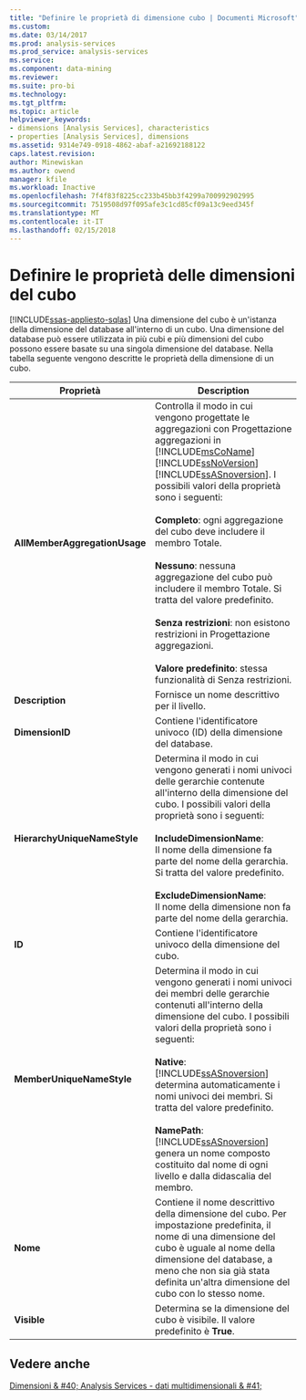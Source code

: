 ```yaml
---
title: "Definire le proprietà di dimensione cubo | Documenti Microsoft"
ms.custom: 
ms.date: 03/14/2017
ms.prod: analysis-services
ms.prod_service: analysis-services
ms.service: 
ms.component: data-mining
ms.reviewer: 
ms.suite: pro-bi
ms.technology: 
ms.tgt_pltfrm: 
ms.topic: article
helpviewer_keywords:
- dimensions [Analysis Services], characteristics
- properties [Analysis Services], dimensions
ms.assetid: 9314e749-0918-4862-abaf-a21692188122
caps.latest.revision: 
author: Minewiskan
ms.author: owend
manager: kfile
ms.workload: Inactive
ms.openlocfilehash: 7f4f83f8225cc233b45bb3f4299a700992902995
ms.sourcegitcommit: 7519508d97f095afe3c1cd85cf09a13c9eed345f
ms.translationtype: MT
ms.contentlocale: it-IT
ms.lasthandoff: 02/15/2018
---
```

# <a name="define-cube-dimension-properties"></a>Definire le proprietà delle dimensioni del cubo
[!INCLUDE[ssas-appliesto-sqlas](../../includes/ssas-appliesto-sqlas.md)]
Una dimensione del cubo è un'istanza della dimensione del database all'interno di un cubo. Una dimensione del database può essere utilizzata in più cubi e più dimensioni del cubo possono essere basate su una singola dimensione del database. Nella tabella seguente vengono descritte le proprietà della dimensione di un cubo.  
  
|Proprietà|Description|  
|--------------|-----------------|  
|**AllMemberAggregationUsage**|Controlla il modo in cui vengono progettate le aggregazioni con Progettazione aggregazioni in [!INCLUDE[msCoName](../../includes/msconame-md.md)] [!INCLUDE[ssNoVersion](../../includes/ssnoversion-md.md)] [!INCLUDE[ssASnoversion](../../includes/ssasnoversion-md.md)]. I possibili valori della proprietà sono i seguenti:<br /><br /> **Completo**: ogni aggregazione del cubo deve includere il membro Totale.<br /><br /> **Nessuno**: nessuna aggregazione del cubo può includere il membro Totale. Si tratta del valore predefinito.<br /><br /> **Senza restrizioni**: non esistono restrizioni in Progettazione aggregazioni.<br /><br /> **Valore predefinito**: stessa funzionalità di Senza restrizioni.|  
|**Description**|Fornisce un nome descrittivo per il livello.|  
|**DimensionID**|Contiene l'identificatore univoco (ID) della dimensione del database.|  
|**HierarchyUniqueNameStyle**|Determina il modo in cui vengono generati i nomi univoci delle gerarchie contenute all'interno della dimensione del cubo. I possibili valori della proprietà sono i seguenti:<br /><br /> **IncludeDimensionName**:<br />                    Il nome della dimensione fa parte del nome della gerarchia. Si tratta del valore predefinito.<br /><br /> **ExcludeDimensionName**:<br />                    Il nome della dimensione non fa parte del nome della gerarchia.|  
|**ID**|Contiene l'identificatore univoco della dimensione del cubo.|  
|**MemberUniqueNameStyle**|Determina il modo in cui vengono generati i nomi univoci dei membri delle gerarchie contenuti all'interno della dimensione del cubo. I possibili valori della proprietà sono i seguenti:<br /><br /> **Native**:<br />                      [!INCLUDE[ssASnoversion](../../includes/ssasnoversion-md.md)] determina automaticamente i nomi univoci dei membri. Si tratta del valore predefinito.<br /><br /> **NamePath**: [!INCLUDE[ssASnoversion](../../includes/ssasnoversion-md.md)] genera un nome composto costituito dal nome di ogni livello e dalla didascalia del membro.|  
|**Nome**|Contiene il nome descrittivo della dimensione del cubo. Per impostazione predefinita, il nome di una dimensione del cubo è uguale al nome della dimensione del database, a meno che non sia già stata definita un'altra dimensione del cubo con lo stesso nome.|  
|**Visible**|Determina se la dimensione del cubo è visibile. Il valore predefinito è **True**.|  
  
## <a name="see-also"></a>Vedere anche  
 [Dimensioni & #40; Analysis Services - dati multidimensionali & #41;](../../analysis-services/multidimensional-models-olap-logical-dimension-objects/dimensions-analysis-services-multidimensional-data.md)  
  
  
